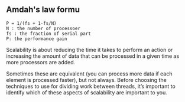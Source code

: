 ## Amdah's law formu
```
P = 1/(fs + 1-fs/N)
N : the number of processoer
fs : the fraction of serial part
P: the performance gain
```
Scalability is about reducing the time it takes to perform an action or increasing the amount of data that can be processed in a given time as more processors are added.
 
Sometimes these are equivalent (you can process more data if each element is processed faster), but not always. Before choosing the techniques to use for dividing work between threads, it’s important to identify which of these aspects of scalability are important to you.